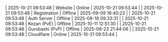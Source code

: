 | 2025-10-21 09:53:48 | Website | Online | 2025-10-21 09:53:44 |
| 2025-10-21 09:53:48 | Registration | Offline | 2025-09-09 16:40:23 |
| 2025-10-21 09:53:48 | Auth Server | Offline | 2025-08-18 09:33:31 |
| 2025-10-21 09:53:48 | Kezan (PvE) | Offline | 2025-10-11 12:51:30 |
| 2025-10-21 09:53:48 | Gurubashi (PvP) | Offline | 2025-08-23 21:44:06 |
| 2025-10-21 09:53:48 | Cloudflare | Online | 2025-10-21 09:53:44 |
